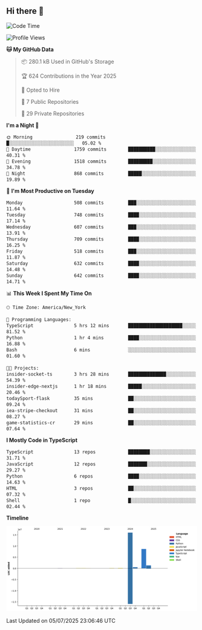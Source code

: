 ## Hi there 👋

<!--START_SECTION:waka-->
![Code Time](http://img.shields.io/badge/Code%20Time-372%20hrs%2027%20mins-blue)

![Profile Views](http://img.shields.io/badge/Profile%20Views-0-blue)

**🐱 My GitHub Data** 

> 📦 280.1 kB Used in GitHub's Storage 
 > 
> 🏆 624 Contributions in the Year 2025
 > 
> 💼 Opted to Hire
 > 
> 📜 7 Public Repositories 
 > 
> 🔑 29 Private Repositories 
 > 
**I'm a Night 🦉** 

```text
🌞 Morning                219 commits         █░░░░░░░░░░░░░░░░░░░░░░░░   05.02 % 
🌆 Daytime                1759 commits        ██████████░░░░░░░░░░░░░░░   40.31 % 
🌃 Evening                1518 commits        █████████░░░░░░░░░░░░░░░░   34.78 % 
🌙 Night                  868 commits         █████░░░░░░░░░░░░░░░░░░░░   19.89 % 
```
📅 **I'm Most Productive on Tuesday** 

```text
Monday                   508 commits         ███░░░░░░░░░░░░░░░░░░░░░░   11.64 % 
Tuesday                  748 commits         ████░░░░░░░░░░░░░░░░░░░░░   17.14 % 
Wednesday                607 commits         ███░░░░░░░░░░░░░░░░░░░░░░   13.91 % 
Thursday                 709 commits         ████░░░░░░░░░░░░░░░░░░░░░   16.25 % 
Friday                   518 commits         ███░░░░░░░░░░░░░░░░░░░░░░   11.87 % 
Saturday                 632 commits         ████░░░░░░░░░░░░░░░░░░░░░   14.48 % 
Sunday                   642 commits         ████░░░░░░░░░░░░░░░░░░░░░   14.71 % 
```


📊 **This Week I Spent My Time On** 

```text
🕑︎ Time Zone: America/New_York

💬 Programming Languages: 
TypeScript               5 hrs 12 mins       ████████████████████░░░░░   81.52 % 
Python                   1 hr 4 mins         ████░░░░░░░░░░░░░░░░░░░░░   16.88 % 
Bash                     6 mins              ░░░░░░░░░░░░░░░░░░░░░░░░░   01.60 % 

🐱‍💻 Projects: 
insider-socket-ts        3 hrs 28 mins       ██████████████░░░░░░░░░░░   54.39 % 
insider-edge-nextjs      1 hr 18 mins        █████░░░░░░░░░░░░░░░░░░░░   20.46 % 
todaySport-flask         35 mins             ██░░░░░░░░░░░░░░░░░░░░░░░   09.24 % 
iea-stripe-checkout      31 mins             ██░░░░░░░░░░░░░░░░░░░░░░░   08.27 % 
game-statistics-cr       29 mins             ██░░░░░░░░░░░░░░░░░░░░░░░   07.64 % 
```

**I Mostly Code in TypeScript** 

```text
TypeScript               13 repos            ████████░░░░░░░░░░░░░░░░░   31.71 % 
JavaScript               12 repos            ███████░░░░░░░░░░░░░░░░░░   29.27 % 
Python                   6 repos             ████░░░░░░░░░░░░░░░░░░░░░   14.63 % 
HTML                     3 repos             ██░░░░░░░░░░░░░░░░░░░░░░░   07.32 % 
Shell                    1 repo              █░░░░░░░░░░░░░░░░░░░░░░░░   02.44 % 
```



**Timeline**

![Lines of Code chart](https://raw.githubusercontent.com/dikshithvishnu/dikshithvishnu/main/assets/bar_graph.png)


 Last Updated on 05/07/2025 23:06:46 UTC
<!--END_SECTION:waka-->
